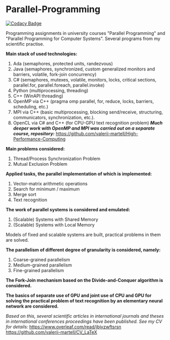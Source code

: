 # Parallel-Programming

[![Codacy Badge](https://app.codacy.com/project/badge/Grade/12f5696553a14426b984689b7cae738a)](https://www.codacy.com/gh/valerii-martell/Parallel-Programming/dashboard?utm_source=github.com&amp;utm_medium=referral&amp;utm_content=valerii-martell/Parallel-Programming&amp;utm_campaign=Badge_Grade)

Programming assignments in university courses "Parallel Programming" and "Parallel Programming for Computer Systems".
Several programs from my scientific practise.

**Main stack of used technologies:**
1. Ada (semaphores, protected units, randezvous)
2. Java (semaphores, synchronized, custom generalized monitors and barriers, volatile, fork-join concurrency) 
4. C# (semaphores, mutexes, volatile, monitors, locks, critical sections, parallel.for, parallel.foreach, parallel.invoke)
5. Python (multiprocessing, threading)
6. C++ (WinAPI threading)
7. OpenMP via C++ (pragma omp parallel, for, reduce, locks, barriers, scheduling, etc.)
8. MPI via C++ (basic multiprocessing, blocking send/receive, structuring, communicators, synchronization, etc.).   
9. OpenCL via C# and C++ (for CPU-GPU text recognition problem)
_**Much deeper work with OpenMP and MPI was carried out on a separate course, repository:**_
https://github.com/valerii-martell/High-Performance-Computing

**Main problems considered:**
1. Thread/Process Synchronization Problem
2. Mutual Exclusion Problem

**Applied tasks, the parallel implementation of which is implemented:**
1. Vector-matrix arithmetic operations
2. Search for minimum / maximum
3. Merge sort
4. Text recognition

**The work of parallel systems is considered and emulated:**
1. (Scalable) Systems with Shared Memory
2. (Scalable) Systems with Local Memory

Models of fixed and scalable systems are built, practical problems in them are solved.

**The parallelism of different degree of granularity is considered, namely:**
1. Coarse-grained parallelism
2. Medium-grained parallelism
3. Fine-grained parallelism

**The Fork-Join mechanism based on the Divide-and-Conquer algorithm is considered.**

**The basics of separate use of GPU and joint use of CPU and GPU for solving the practical problem of text recognition by an elementary neural network are considered.**

_Based on this, several scientific articles in international journals and theses in international conferences proceedings have been published. See my CV for details:_
https://www.overleaf.com/read/jbjyzwftsrsn
https://github.com/valerii-martell/CV_LaTeX
